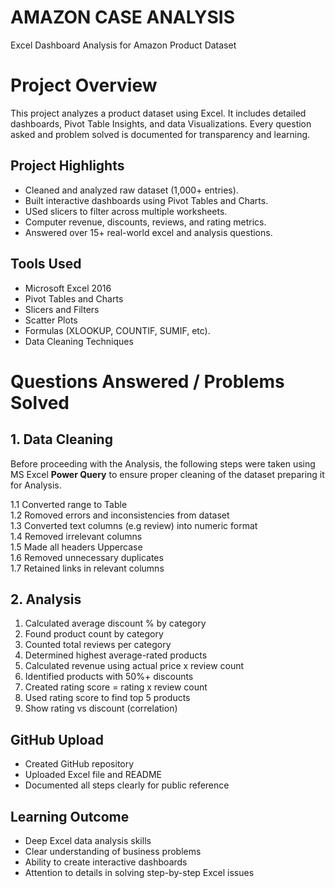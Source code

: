 # AMAZON CASE ANALYSIS

Excel Dashboard Analysis for Amazon Product Dataset

# Project Overview

This project analyzes a product dataset using Excel. It includes detailed dashboards, Pivot Table Insights, and data Visualizations. Every question asked and problem solved is documented for transparency and learning.

## Project Highlights

- Cleaned and analyzed raw dataset (1,000+ entries).
- Built interactive dashboards using Pivot Tables and Charts.
- USed slicers to filter across multiple worksheets.
- Computer revenue, discounts, reviews, and rating metrics.
- Answered over 15+ real-world excel and analysis questions.
  
## Tools Used

- Microsoft Excel 2016
- Pivot Tables and Charts
- Slicers and Filters
- Scatter Plots
- Formulas (XLOOKUP, COUNTIF, SUMIF, etc).
- Data Cleaning Techniques

# Questions Answered / Problems Solved

  ## 1. Data Cleaning
Before proceeding with the Analysis, the following steps were taken using MS Excel **Power Query** to ensure proper cleaning of the dataset  preparing it for Analysis.

1.1 Converted range to Table <br>
1.2 Romoved errors and inconsistencies from dataset <br>
1.3 Converted text columns (e.g review) into numeric format <br>
1.4 Removed irrelevant columns <br>
1.5 Made all headers Uppercase <br>
1.6 Removed unnecessary duplicates <br>
1.7 Retained links in relevant columns <br>

## 2. Analysis
1. Calculated average discount % by category
2. Found product count by category
3. Counted total reviews per category
4. Determined highest average-rated products
5. Calculated revenue using actual price x review count
6. Identified products with 50%+ discounts
7. Created rating score = rating x review count
8. Used rating score to find top 5 products
9. Show rating vs discount (correlation)

## GitHub Upload
- Created GitHub repository
- Uploaded Excel file and README
- Documented all steps clearly for public reference

## Learning Outcome
- Deep Excel data analysis skills
- Clear understanding of business problems
- Ability to create interactive dashboards
- Attention to details in solving step-by-step Excel issues



  

  
